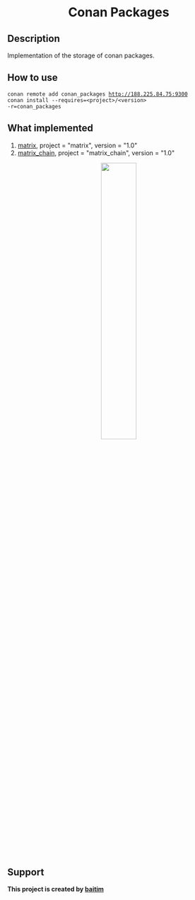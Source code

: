 <h1 align="center">Conan Packages</h1>

## Description

 Implementation of the storage of conan packages. 

## How to use
<code>conan remote add conan_packages http://188.225.84.75:9300</code><br>
<code>conan install --requires=\<project\>/\<version\> -r=conan_packages</code>

## What implemented
1. [matrix](https://github.com/baitim/Matrix), project = "matrix", version = "1.0"
2. [matrix_chain](https://github.com/baitim/MatrixChain), project = "matrix_chain", version = "1.0"

<p align="center"><img src="https://github.com/baitim/ConanPackages/blob/main/images/monkey.gif" width="40%"></p>

## Support
**This project is created by [baitim](https://t.me/bai_tim)**